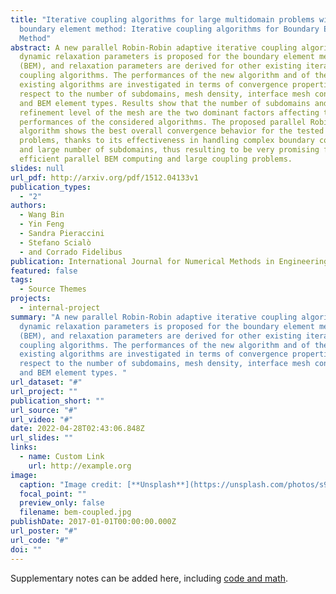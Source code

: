 ```yaml
---
title: "Iterative coupling algorithms for large multidomain problems with the
  boundary element method: Iterative coupling algorithms for Boundary Element
  Method"
abstract: A new parallel Robin-Robin adaptive iterative coupling algorithm with
  dynamic relaxation parameters is proposed for the boundary element method
  (BEM), and relaxation parameters are derived for other existing iterative
  coupling algorithms. The performances of the new algorithm and of the modified
  existing algorithms are investigated in terms of convergence properties with
  respect to the number of subdomains, mesh density, interface mesh conformity,
  and BEM element types. Results show that the number of subdomains and the
  refinement level of the mesh are the two dominant factors affecting the
  performances of the considered algorithms. The proposed parallel Robin-Robin
  algorithm shows the best overall convergence behavior for the tested large
  problems, thanks to its effectiveness in handling complex boundary conditions
  and large number of subdomains, thus resulting to be very promising for
  efficient parallel BEM computing and large coupling problems.
slides: null
url_pdf: http://arxiv.org/pdf/1512.04133v1
publication_types:
  - "2"
authors:
  - Wang Bin
  - Yin Feng
  - Sandra Pieraccini
  - Stefano Scialò
  - and Corrado Fidelibus
publication: International Journal for Numerical Methods in Engineering
featured: false
tags:
  - Source Themes
projects:
  - internal-project
summary: "A new parallel Robin-Robin adaptive iterative coupling algorithm with
  dynamic relaxation parameters is proposed for the boundary element method
  (BEM), and relaxation parameters are derived for other existing iterative
  coupling algorithms. The performances of the new algorithm and of the modified
  existing algorithms are investigated in terms of convergence properties with
  respect to the number of subdomains, mesh density, interface mesh conformity,
  and BEM element types. "
url_dataset: "#"
url_project: ""
publication_short: ""
url_source: "#"
url_video: "#"
date: 2022-04-28T02:43:06.848Z
url_slides: ""
links:
  - name: Custom Link
    url: http://example.org
image:
  caption: "Image credit: [**Unsplash**](https://unsplash.com/photos/s9CC2SKySJM)"
  focal_point: ""
  preview_only: false
  filename: bem-coupled.jpg
publishDate: 2017-01-01T00:00:00.000Z
url_poster: "#"
url_code: "#"
doi: ""
---
```


Supplementary notes can be added here, including [code and math](https://wowchemy.com/docs/content/writing-markdown-latex/).
